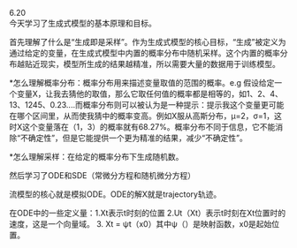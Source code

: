 6.20   
今天学习了生成式模型的基本原理和目标。  

首先理解了什么是“生成即是采样”。作为生成式模型的核心目标，“生成”被定义为通过给定的变量，在生成式模型中内置的概率分布中随机采样。这个内置的概率分布越贴近现实，模型所生成的结果越精准，所以需要大量的数据用于训练模型。  

*怎么理解概率分布：概率分布用来描述变量取值的范围的概率。e.g 假设给定一个变量X，让我去猜他的取值，那么它取任何值的概率都是相等的，如1、2、4、13、1245、0.23....而概率分布则可以被认为是一种提示：提示我这个变量更可能在哪个区间里，从而使我猜中的概率变高。例如X服从高斯分布，μ=2，σ=1，这时X这个变量落在（1，3）的概率就有68.27%。概率分布不同于信息，它不能消除“不确定性”，但是它能提供一个更为精准的结果，减少“不确定性”。  

*怎么理解采样：在给定的概率分布下生成随机数。  

然后学习了ODE和SDE（常微分方程和随机微分方程）

流模型的核心就是模拟ODE。ODE的解X就是trajectory轨迹。

在ODE中的一些定义量：1.Xt表示t时刻的位置  2.Ut（Xt）表示t时刻在Xt位置时的速度，这是一个向量域。  3. Xt = ψt（x0）其中ψ（）是映射函数，x0是起始位置。
